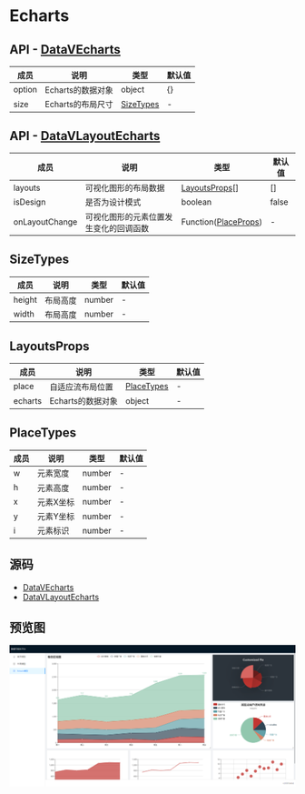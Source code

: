 # Echarts

## API - [DataVEcharts](../src/components/layout-echarts)

| 成员 | 说明 | 类型 | 默认值 |
| --- | --- | --- | --- |
| option | Echarts的数据对象 | object | {} |
| size | Echarts的布局尺寸 | [SizeTypes](#sizetypes) | - |

## API - [DataVLayoutEcharts](../src/components/layout-grid-echarts)

| 成员 | 说明 | 类型 | 默认值 |
| --- | --- | --- | --- |
| layouts | 可视化图形的布局数据 | [LayoutsProps](#layoutsprops)[] | [] |
| isDesign | 是否为设计模式 | boolean | false |
| onLayoutChange | 可视化图形的元素位置发生变化的回调函数 | Function([PlaceProps](#placetypes)) | - |

## SizeTypes

| 成员 | 说明 | 类型 | 默认值 |
| --- | --- | --- | --- |
| height | 布局高度 | number | - |
| width | 布局高度 | number | - |

## LayoutsProps

| 成员 | 说明 | 类型 | 默认值 |
| --- | --- | --- | --- |
| place | 自适应流布局位置 | [PlaceTypes](#placetypes) | - |
| echarts | Echarts的数据对象 | object | - |

## PlaceTypes

| 成员 | 说明 | 类型 | 默认值 |
| --- | --- | --- | --- |
| w | 元素宽度 | number | - |
| h | 元素高度 | number | - |
| x | 元素X坐标 | number | - |
| y | 元素Y坐标 | number | - |
| i | 元素标识 | number | - |

## 源码

- [DataVEcharts](../src/components/layout-echarts)
- [DataVLayoutEcharts](../src/components/layout-grid-echarts)

## 预览图

![Echarts](./images/20180713090624.png)
